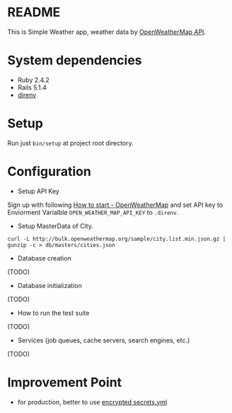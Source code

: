 # README

This is Simple Weather app, weather data by [OpenWeatherMap API](http://openweathermap.org/).

# System dependencies

* Ruby 2.4.2
* Rails 5.1.4
* [direnv](https://direnv.net/)

# Setup

Run just `bin/setup` at project root directory.

# Configuration

* Setup API Key

Sign up with following [How to start - OpenWeatherMap](http://openweathermap.org/appid) and set API key to Enviorment Varialble `OPEN_WEATHER_MAP_API_KEY` to `.direnv`.

* Setup MasterData of City.

```
curl -L http://bulk.openweathermap.org/sample/city.list.min.json.gz | gunzip -c > db/masters/cities.json
```

* Database creation

(TODO)

* Database initialization

(TODO)

* How to run the test suite

(TODO)

* Services (job queues, cache servers, search engines, etc.)

(TODO)

# Improvement Point

* for production, better to use [encrypted secrets.yml](http://guides.rubyonrails.org/5_1_release_notes.html#encrypted-secrets)
